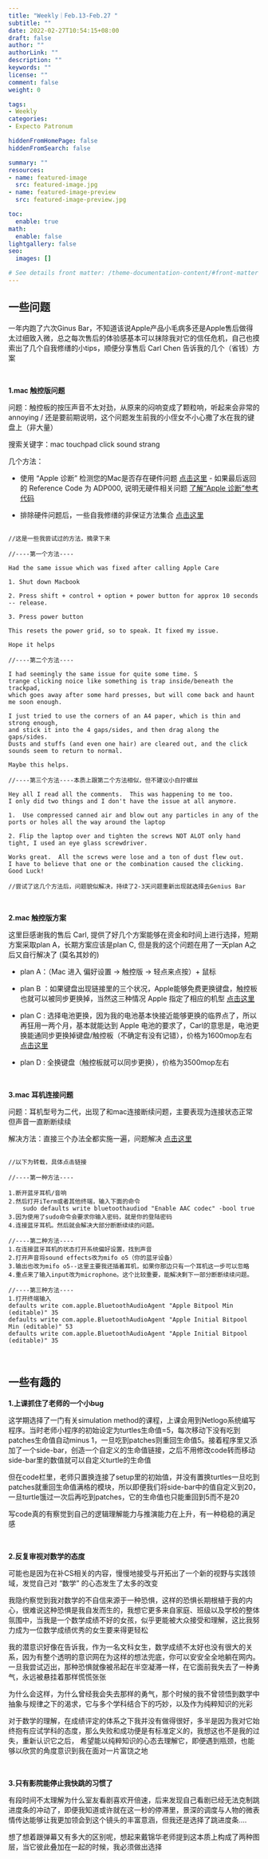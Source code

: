 ```yaml
---
title: "Weekly｜Feb.13-Feb.27 "
subtitle: ""
date: 2022-02-27T10:54:15+08:00
draft: false
author: ""
authorLink: ""
description: ""
keywords: ""
license: ""
comment: false
weight: 0

tags:
- Weekly
categories:
- Expecto Patronum

hiddenFromHomePage: false
hiddenFromSearch: false

summary: ""
resources:
- name: featured-image
  src: featured-image.jpg
- name: featured-image-preview
  src: featured-image-preview.jpg

toc:
  enable: true
math:
  enable: false
lightgallery: false
seo:
  images: []

# See details front matter: /theme-documentation-content/#front-matter
---
```


## 一些问题

一年内跑了六次Ginus Bar，不知道该说Apple产品小毛病多还是Apple售后做得太过细致入微，总之每次售后的体验感基本可以抹除我对它的信任危机，自己也摸索出了几个自我修缮的小tips，顺便分享售后 Carl Chen 告诉我的几个（省钱）方案

<br>

**1.mac 触控版问题**

问题：触控板的按压声音不太对劲，从原来的闷响变成了颗粒响，听起来会非常的annoying / 还是要前期说明，这个问题发生前我的小侄女不小心撒了水在我的键盘上（非大量）

搜索关键字：mac touchpad click sound strang

几个方法：

- 使用 “Apple 诊断” 检测您的Mac是否存在硬件问题 [点击这里](https://support.apple.com/zh-cn/HT202731) - 如果最后返回的 Reference Code 为 ADP000, 说明无硬件相关问题 [了解“Apple 诊断”参考代码](https://support.apple.com/zh-cn/HT203747)

- 排除硬件问题后，一些自我修缮的非保证方法集合 [点击这里](https://discussions.apple.com/thread/7409623)

```

//这是一些我尝试过的方法，摘录下来

//----第一个方法----

Had the same issue which was fixed after calling Apple Care

1. Shut down Macbook

2. Press shift + control + option + power button for approx 10 seconds -- release.

3. Press power button 

This resets the power grid, so to speak. It fixed my issue.

Hope it helps

//----第二个方法----

I had seemingly the same issue for quite some time. S
trange clicking noice like something is trap inside/beneath the trackpad, 
which goes away after some hard presses, but will come back and haunt me soon enough.

I just tried to use the corners of an A4 paper, which is thin and strong enough, 
and stick it into the 4 gaps/sides, and then drag along the  gaps/sides. 
Dusts and stuffs (and even one hair) are cleared out, and the click sounds seem to return to normal.

Maybe this helps.

//----第三个方法----本质上跟第二个方法相似，但不建议小白拧螺丝

Hey all I read all the comments.  This was happening to me too.  
I only did two things and I don't have the issue at all anymore.  

1.  Use compressed canned air and blow out any particles in any of the ports or holes all the way around the laptop

2. Flip the laptop over and tighten the screws NOT ALOT only hand tight, I used an eye glass screwdriver.

Works great.  All the screws were lose and a ton of dust flew out.  
I have to believe that one or the combination caused the clicking.  Good Luck!

//尝试了这几个方法后，问题貌似解决，持续了2-3天问题重新出现就选择去Genius Bar

```

<br>

**2.mac 触控版方案**

这里巨感谢我的售后 Carl, 提供了好几个方案能够在资金和时间上进行选择，短期方案采取plan A，长期方案应该是plan C, 但是我的这个问题在用了一天plan A之后又自行解决了 (莫名其妙的)

- plan A：（Mac 进入 偏好设置 -> 触控版 -> 轻点来点按）+ 鼠标

- plan B ：如果键盘出现链接里的三个状况，Apple能够免费更换键盘，触控板也就可以被同步更换掉，当然这三种情况 Apple 指定了相应的机型 [点击这里](https://support.apple.com/zh-cn/keyboard-service-program-for-mac-notebooks)

- plan C : 选择电池更换，因为我的电池基本快接近能够更换的临界点了，所以再狂用一两个月，基本就能达到 Apple 电池的要求了，Carl的意思是，电池更换能通同步更换掉键盘/触控板（不确定有没有记错），价格为1600mop左右 [点击这里](https://www.apple.com.cn/batteries/service-and-recycling/)

- plan D : 全换键盘（触控板就可以同步更换），价格为3500mop左右

<br>

**3.mac 耳机连接问题**

问题：耳机型号为二代，出现了和mac连接断续问题，主要表现为连接状态正常但声音一直断断续续

解决方法：直接三个办法全都实施一遍，问题解决 [点击这里](https://juejin.cn/post/7026548304146071582)

```

//以下为转载，具体点击链接

//----第一种方法----

1.断开蓝牙耳机/音响
2.然后打开iTerm或者其他终端，输入下面的命令
	sudo defaults write bluetoothaudiod "Enable AAC codec" -bool true
3.因为使用了sudo命令会要求你输入密码，就是你的登陆密码
4.连接蓝牙耳机。然后就会解决大部分断断续续的问题。

//----第二种方法----
1.在连接蓝牙耳机的状态打开系统偏好设置，找到声音
2.打开声音将sound effects改为mifo o5（你的蓝牙设备）
3.输出也改为mifo o5--这里主要我还插着耳机，如果你那边只有一个耳机这一步可以忽略
4.重点来了输入input改为microphone。这个比较重要，能解决剩下一部分断断续续问题。

//----第三种方法----
1.打开终端输入
defaults write com.apple.BluetoothAudioAgent "Apple Bitpool Min (editable)" 35
defaults write com.apple.BluetoothAudioAgent "Apple Initial Bitpool Min (editable)" 53
defaults write com.apple.BluetoothAudioAgent "Apple Initial Bitpool (editable)" 35

```
<br>

## 一些有趣的

**1.上课抓住了老师的一个小bug**

这学期选择了一门有关simulation method的课程，上课会用到Netlogo系统编写程序。当时老师小程序的初始设定为turtles生命值=5，每次移动下没有吃到patches生命值自动minus 1，一旦吃到patches则重回生命值5。接着程序里又添加了一个side-bar，创造一个自定义的生命值链接，之后不用修改code转而移动side-bar里的数值就可以自定义turtle的生命值

但在code栏里，老师只置换连接了setup里的初始值，并没有置换turtles一旦吃到patches就重回生命值满格的模块，所以即便我们将side-bar中的值自定义到20，一旦turtle饿过一次后再吃到patches，它的生命值也只能重回到5而不是20

写code真的有察觉到自己的逻辑理解能力与推演能力在上升，有一种稳稳的满足感

<br>

**2.反复审视对数学的态度**

可能也是因为在补CS相关的内容，慢慢地接受与开拓出了一个新的视野与实践领域，发觉自己对 “数学” 的心态发生了太多的改变

我隐约察觉到我对数学的不自信来源于一种恐惧，这样的恐惧长期根植于我的内心，很难说这种恐惧是我自发而生的，我想它更多来自家庭、班级以及学校的整体氛围中，当我是一个数学成绩不好的女孩，似乎更能被大众接受和理解，这比我努力成为一位数学成绩优秀的女生要来得更轻松

我的潜意识好像在告诉我，作为一名文科女生，数学成绩不太好也没有很大的关系，因为有整个透明的意识网在为这样的想法兜底，你可以安安全全地躺在网内。一旦我尝试迈出，那种恐惧就像被吊起在半空凝滞一样，在它面前我失去了一种勇气，永远被悬挂着那样慌慌张张

为什么会这样，为什么曾经我会失去那样的勇气，那个时候的我不曾领悟到数学中抽象与规律之下的渴求，它与多个学科结合下的巧妙，以及作为纯粹知识的光彩

对于数学的理解，在成绩评定的体系之下我并没有做得很好，多半是因为我对它始终抱有应试学科的态度，那么失败和成功便是有标准定义的，我想这也不是我的过失，重新认识它之后， 希望能以纯粹知识的心态去理解它，即便遇到瓶颈，也能够以欣赏的角度意识到我在面对一片富饶之地

<br>

**3.只有影院能停止我快跳的习惯了**

有段时间不太理解为什么室友看剧喜欢开倍速，后来发现自己看剧已经无法克制跳进度条的冲动了，即便我知道或许就在这一秒的停滞里，景深的调度与人物的微表情传达能够让我更加领会到这个镜头的丰富意涵，但我还是选择了跳进度条....

想了想着跟弹幕又有多大的区别呢，想起来戴锦华老师提到这本质上构成了两种图层，当它彼此叠加在一起的时候，我必须做出选择






